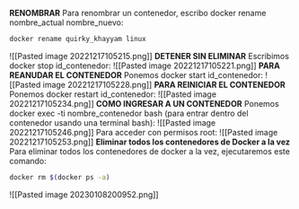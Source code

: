 **RENOMBRAR**
Para renombrar un contenedor, escribo docker rename nombre_actual nombre_nuevo:
```bash
docker rename quirky_khayyam linux
```
![[Pasted image 20221217105215.png]]
**DETENER SIN ELIMINAR**
Escribimos docker stop id_contenedor:
![[Pasted image 20221217105221.png]]
**PARA REANUDAR EL CONTENEDOR**
Ponemos docker start id_contenedor:
![[Pasted image 20221217105228.png]]
**PARA REINICIAR EL CONTENEDOR**
Ponemos docker restart id_contenedor:
![[Pasted image 20221217105234.png]]
**COMO INGRESAR A UN CONTENEDOR**
Ponemos docker exec -ti nombre_contenedor bash (para entrar dentro del contenedor usando una terminal bash):
![[Pasted image 20221217105246.png]]
Para acceder con permisos root:
![[Pasted image 20221217105253.png]]
**Eliminar todos los contenedores de Docker a la vez**
Para eliminar todos los contenedores de docker a la vez, ejecutaremos este comando:
```bash
docker rm $(docker ps -a)
```
![[Pasted image 20230108200952.png]]
